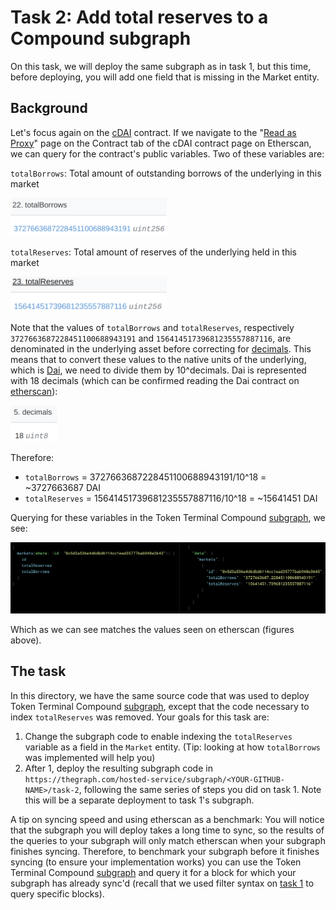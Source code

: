 # Task 2: Add total reserves to a Compound subgraph

On this task, we will deploy the same subgraph as in task 1, but this time, before deploying, you will add one field that is missing in the Market entity.

## Background

Let's focus again on the [cDAI](https://etherscan.io/token/0x5d3a536E4D6DbD6114cc1Ead35777bAB948E3643) contract. If we navigate to the "[Read as Proxy](https://etherscan.io/address/0x5d3a536E4D6DbD6114cc1Ead35777bAB948E3643#readProxyContract)" page on the Contract tab of the cDAI contract page on Etherscan, we can query for the contract's public variables. Two of these variables are:

`totalBorrows`: Total amount of outstanding borrows of the underlying in this market

<img src="../images/totalBorrows-etherscan.png" alt="totalBorrows-etherscan.png" width="250">

`totalReserves`: Total amount of reserves of the underlying held in this market

<img src="../images/totalReserves-etherscan.png" alt="totalReserves-etherscan.png" width="250">

Note that the values of `totalBorrows` and `totalReserves`, respectively `3727663687228451100688943191` and `15641451739681235557887116`, are denominated in the underlying asset before correcting for [decimals](https://docs.openzeppelin.com/contracts/2.x/erc20#a-note-on-decimals). This means that to convert these values to the native units of the underlying, which is [Dai](https://etherscan.io/token/0x6b175474e89094c44da98b954eedeac495271d0f), we need to divide them by 10^decimals. Dai is represented with 18 decimals (which can be confirmed reading the Dai contract on [etherscan](https://etherscan.io/token/0x6b175474e89094c44da98b954eedeac495271d0f#readContract)):

<img src="../images/dai-decimals.png" alt="dai-decimals.png" width="75">

Therefore:

- `totalBorrows` = 3727663687228451100688943191/10^18 = ~3727663687 DAI
- `totalReserves` = 15641451739681235557887116/10^18 = ~15641451 DAI

Querying for these variables in the Token Terminal Compound [subgraph](https://thegraph.com/hosted-service/subgraph/token-terminal/compound-v2-ethereum), we see:

<img src="../images/totalBorrows-totalReserves-original-subgraph.png" alt="totalBorrows-totalReserves-original-subgraph.png" width="950">
<!-- 
Contents of figure above in text format:
```gql
{ 
  markets(where: {id: "0x5d3a536e4d6dbd6114cc1ead35777bab948e3643"}) {
    id
    totalReserves
    totalBorrows
  }
}
```
Query result:
```json
{
  "data": {
    "markets": [
      {
        "id": "0x5d3a536e4d6dbd6114cc1ead35777bab948e3643",
        "totalBorrows": "3727663687.228451100688943191",
        "totalReserves": "15641451.739681235557887116"
      }
    ]
  }
}
```
-->

Which as we can see matches the values seen on etherscan (figures above).

## The task

In this directory, we have the same source code that was used to deploy Token Terminal Compound [subgraph](https://thegraph.com/hosted-service/subgraph/token-terminal/compound-v2-ethereum), except that the code necessary to index `totalReserves` was removed. Your goals for this task are:

1. Change the subgraph code to enable indexing the `totalReserves` variable as a field in the `Market` entity. (Tip: looking at how `totalBorrows` was implemented will help you)
2. After 1, deploy the resulting subgraph code in `https://thegraph.com/hosted-service/subgraph/<YOUR-GITHUB-NAME>/task-2`, following the same series of steps you did on task 1. Note this will be a separate deployment to task 1's subgraph.

A tip on syncing speed and using etherscan as a benchmark: You will notice that the subgraph you will deploy takes a long time to sync, so the results of the queries to your subgraph will only match etherscan when your subgraph finishes syncing. Therefore, to benchmark your subgraph before it finishes syncing (to ensure your implementation works) you can use the Token Terminal Compound [subgraph](https://thegraph.com/hosted-service/subgraph/token-terminal/compound-v2-ethereum) and query it for a block for which your subgraph has already sync'd (recall that we used filter syntax on [task 1](../task-1/README.md) to query specific blocks). 
